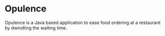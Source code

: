 # Opulence
Opulence is a Java based application to ease food ordering at a restaurant by dwindling the waiting time.
